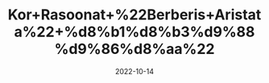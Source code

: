 ---
title: 'Kor+Rasoonat+%22Berberis+Aristata%22+%d8%b1%d8%b3%d9%88%d9%86%d8%aa%22'
date: '2022-10-14' 
metatag: '' 
inventory: '0' 
draft: false 
# meta description 
shortDescripton: 'It+is+used+as+an+antibacterial%2c+antiperiodic%2c+antidiarrheal+and+anticancer+and+it+is+also+used+in+the+treatment+of+ophthalmic+infections.'
description: 'Herb'
longdescription: ''
featured: True
# product Price
price: '80.0'
# Product Short Description
shortDescription: 'It+is+used+as+an+antibacterial%2c+antiperiodic%2c+antidiarrheal+and+anticancer+and+it+is+also+used+in+the+treatment+of+ophthalmic+infections.'
productID: 'D0401DEC-F123-ED11-9968-005056B3A416'
type: 'products'
category: 'Herb' 
thumnailproduct: 'https://eraconnect.blob.core.windows.net/product-images/aminsaddiquidawakhana/D0401DEC-F123-ED11-9968-005056B3A416.webp' 
images:
  - image: 'https://eraconnect.blob.core.windows.net/product-images/aminsaddiquidawakhana/D0401DEC-F123-ED11-9968-005056B3A416.webp'  
Variants:
---